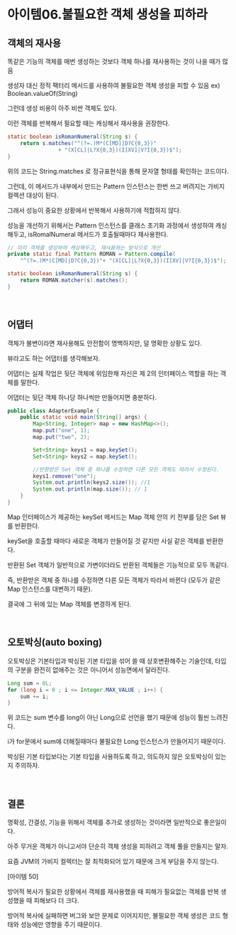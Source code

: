 # 아이템06.불필요한 객체 생성을 피하라

## **객체의 재사용**

똑같은 기능의 객체를 매번 생성하는 것보다 객체 하나를 재사용하는 것이 나을 때가 많음

생성자 대신 정적 팩터리 메서드를 사용하여 불필요한 객체 생성을 피할 수 있음  ex) Boolean.valueOf(String)

그런데 생성 비용이 아주 비싼 객체도 있다. 

이런 객체를 반복해서 필요할 때는 캐싱해서 재사용을 권장한다.

```java
static boolean isRomanNumeral(String s) {
    return s.matches("^(?=.)M*(C[MD]|D?C{0,3})"
				+ "(X[CL]|L?X{0,3})(I[XV]|V?I{0,3})$");
}
```

위의 코드는 String.matches 로 정규표현식을 통해 문자열 형태를 확인하는 코드이다.

그런데, 이 메서드가 내부에서 만드는 Pattern 인스턴스는 한번 쓰고 버려지는 가비지 컬렉션 대상이 된다.

그래서 성능이 중요한 상황에서 반복해서 사용하기에 적합하지 않다.

성능을 개선하기 위해서는 Pattern 인스턴스를 클래스 초기화 과정에서 생성하여 캐싱해두고, isRomalNumeral 메서드가 호출될때마다 재사용한다.

```java
// 미리 객체를 생성하여 캐싱해두고, 재사용하는 방식으로 개선
private static final Pattern ROMAN = Pattern.compile(
    "^(?=.)M*(C[MD]|D?C{0,3})"+ "(X[CL]|L?X{0,3})(I[XV]|V?I{0,3})$");

static boolean isRomanNumeral(String s) {
    return ROMAN.matcher(s).matches();
}
```

<br>

## **어댑터**

객체가 불변이라면 재사용해도 안전함이 명백하지만, 덜 명확한 상황도 있다.

뷰라고도 하는 어댑터를 생각해보자.

어댑터는 실제 작업은 뒷단 객체에 위임한채 자신은 제 2의 인터페이스 역할을 하는 객체를 말한다.

어댑터는 뒷단 객체 하나당 하나씩만 만들어지면 충분하다.

```java
public class AdapterExample {
    public static void main(String[] args) {
        Map<String, Integer> map = new HashMap<>();
        map.put("one", 1);
        map.put("two", 2);

        Set<String> keys1 = map.keySet();
        Set<String> keys2 = map.keySet();

        //반환받은 Set 객체 중 하나를 수정하면 다른 모든 객체도 따라서 수정된다.
        keys1.remove("one");
        System.out.println(keys2.size()); //1
        System.out.println(map.size()); // 1
    }
}
```

Map 인터페이스가 제공하는 keySet 메서드는 Map 객체 안의 키 전부를 담은 Set 뷰를 반환한다. 

keySet을 호출할 때마다 새로운 객체가 만들어질 것 같지만 사실 같은 객체를 반환한다. 

반환된 Set 객체가 일반적으로 가변이더라도 반환된 객체들은 기능적으로 모두 똑같다. 

즉, 반환받은 객체 중 하나를 수정하면 다른 모든 객체가 따라서 바뀐다 (모두가 같은 Map 인스턴스를 대변하기 때문). 

결국에 그 뒤에 있는 Map 객체를 변경하게 된다.

<br>

## 오토박싱(auto boxing)

오토박싱은 기본타입과 박싱된 기본 타입을 섞어 쓸 때 상호변환해주는 기술인데, 타입의 구분을 완전히 없애주는 것은 아니어서 성능면에서 달라진다.

```java
Long sum = 0L;
for (long i = 0 ; i <= Integer.MAX_VALUE ; i++) {
    sum += i;
}
```

위 코드는 sum 변수를 long이 아닌 Long으로 선언을 했기 때문에 성능이 훨씬 느려진다.

i가 for문에서 sum에 더해질때마다 불필요한 Long 인스턴스가 만들어지기 때문이다.

박싱된 기본 타입보다는 기본 타입을 사용하도록 하고, 의도하지 않은 오토박싱이 있는지 주의하자.

<br>

## **결론**

명확성, 간결성, 기능을 위해서 객체를 추가로 생성하는 것이라면 일반적으로 좋은일이다.

아주 무거운 객체가 아니고서야 단순히 객체 생성을 피하려고 객체 풀을 만들지는 말자.

요즘 JVM의 가비지 컬렉터는 잘 최적화되어 있기 때문에 크게 부담을 주지 않는다.

[아이템 50]

방어적 복사가 필요한 상황에서 객체를 재사용했을 때 피해가 필요없는 객체를 반복 생성했을 때 피해보다 더 크다.

방어적 복사에 실패하면 버그와 보안 문제로 이어지지만, 불필요한 객체 생성은 코드 형태와 성능에만 영향을 주기 때문이다.
